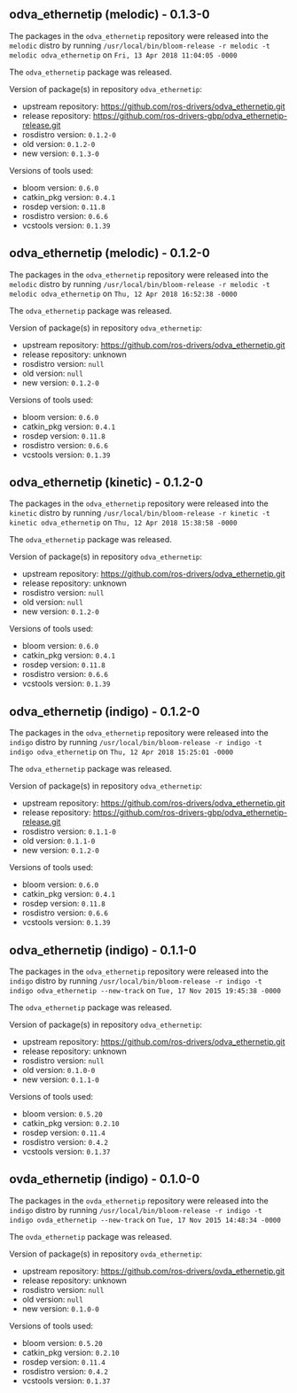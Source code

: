 ## odva_ethernetip (melodic) - 0.1.3-0

The packages in the `odva_ethernetip` repository were released into the `melodic` distro by running `/usr/local/bin/bloom-release -r melodic -t melodic odva_ethernetip` on `Fri, 13 Apr 2018 11:04:05 -0000`

The `odva_ethernetip` package was released.

Version of package(s) in repository `odva_ethernetip`:

- upstream repository: https://github.com/ros-drivers/odva_ethernetip.git
- release repository: https://github.com/ros-drivers-gbp/odva_ethernetip-release.git
- rosdistro version: `0.1.2-0`
- old version: `0.1.2-0`
- new version: `0.1.3-0`

Versions of tools used:

- bloom version: `0.6.0`
- catkin_pkg version: `0.4.1`
- rosdep version: `0.11.8`
- rosdistro version: `0.6.6`
- vcstools version: `0.1.39`


## odva_ethernetip (melodic) - 0.1.2-0

The packages in the `odva_ethernetip` repository were released into the `melodic` distro by running `/usr/local/bin/bloom-release -r melodic -t melodic odva_ethernetip` on `Thu, 12 Apr 2018 16:52:38 -0000`

The `odva_ethernetip` package was released.

Version of package(s) in repository `odva_ethernetip`:

- upstream repository: https://github.com/ros-drivers/odva_ethernetip.git
- release repository: unknown
- rosdistro version: `null`
- old version: `null`
- new version: `0.1.2-0`

Versions of tools used:

- bloom version: `0.6.0`
- catkin_pkg version: `0.4.1`
- rosdep version: `0.11.8`
- rosdistro version: `0.6.6`
- vcstools version: `0.1.39`


## odva_ethernetip (kinetic) - 0.1.2-0

The packages in the `odva_ethernetip` repository were released into the `kinetic` distro by running `/usr/local/bin/bloom-release -r kinetic -t kinetic odva_ethernetip` on `Thu, 12 Apr 2018 15:38:58 -0000`

The `odva_ethernetip` package was released.

Version of package(s) in repository `odva_ethernetip`:

- upstream repository: https://github.com/ros-drivers/odva_ethernetip.git
- release repository: unknown
- rosdistro version: `null`
- old version: `null`
- new version: `0.1.2-0`

Versions of tools used:

- bloom version: `0.6.0`
- catkin_pkg version: `0.4.1`
- rosdep version: `0.11.8`
- rosdistro version: `0.6.6`
- vcstools version: `0.1.39`


## odva_ethernetip (indigo) - 0.1.2-0

The packages in the `odva_ethernetip` repository were released into the `indigo` distro by running `/usr/local/bin/bloom-release -r indigo -t indigo odva_ethernetip` on `Thu, 12 Apr 2018 15:25:01 -0000`

The `odva_ethernetip` package was released.

Version of package(s) in repository `odva_ethernetip`:

- upstream repository: https://github.com/ros-drivers/odva_ethernetip.git
- release repository: https://github.com/ros-drivers-gbp/odva_ethernetip-release.git
- rosdistro version: `0.1.1-0`
- old version: `0.1.1-0`
- new version: `0.1.2-0`

Versions of tools used:

- bloom version: `0.6.0`
- catkin_pkg version: `0.4.1`
- rosdep version: `0.11.8`
- rosdistro version: `0.6.6`
- vcstools version: `0.1.39`


## odva_ethernetip (indigo) - 0.1.1-0

The packages in the `odva_ethernetip` repository were released into the `indigo` distro by running `/usr/local/bin/bloom-release -r indigo -t indigo odva_ethernetip --new-track` on `Tue, 17 Nov 2015 19:45:38 -0000`

The `odva_ethernetip` package was released.

Version of package(s) in repository `odva_ethernetip`:
- upstream repository: https://github.com/ros-drivers/odva_ethernetip.git
- release repository: unknown
- rosdistro version: `null`
- old version: `0.1.0-0`
- new version: `0.1.1-0`

Versions of tools used:
- bloom version: `0.5.20`
- catkin_pkg version: `0.2.10`
- rosdep version: `0.11.4`
- rosdistro version: `0.4.2`
- vcstools version: `0.1.37`


## ovda_ethernetip (indigo) - 0.1.0-0

The packages in the `ovda_ethernetip` repository were released into the `indigo` distro by running `/usr/local/bin/bloom-release -r indigo -t indigo ovda_ethernetip --new-track` on `Tue, 17 Nov 2015 14:48:34 -0000`

The `ovda_ethernetip` package was released.

Version of package(s) in repository `ovda_ethernetip`:
- upstream repository: https://github.com/ros-drivers/ovda_ethernetip.git
- release repository: unknown
- rosdistro version: `null`
- old version: `null`
- new version: `0.1.0-0`

Versions of tools used:
- bloom version: `0.5.20`
- catkin_pkg version: `0.2.10`
- rosdep version: `0.11.4`
- rosdistro version: `0.4.2`
- vcstools version: `0.1.37`


